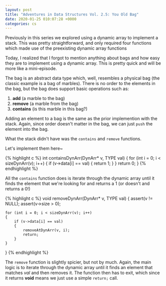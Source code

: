 ```yaml
---
layout: post
title: "Adventures in Data Structures Vol. 2.5: You Old Bag"
date: 2020-01-25 010:07:28 +0000
categories: cs
---
```


Previously in this series we explored using a dynamic array to implement a stack.
This was pretty straightforward, and only required four functions which made use of the preexisting dynamic array functions

Today, I realized that I forgot to mention anything about bags and how easy they are to implement using a dynamic array.
This is pretty quick and will be more like a mini-episode.

The bag is an abstract data type which, well, resembles a physical bag (the classic example is a bag of marbles).
There is no order to the elements in the bag, but the bag does support basic operations such as:

1. **add** (a marble to the bag)
2. **remove** (a marble from the bag)
3. **contains** (is this marble in this bag?)

Adding an element to a bag is the same as the prior implemention with the stack.
Again, since order doesn't matter in the bag, we can just `push` the element into the bag.

What the stack didn't have was the `contains` and `remove` functions.

Let's implement them here~

{% highlight c %}
int containsDynArr(DynArr* v, TYPE val)
{
	for (int i = 0; i < sizeDynArr(v); i++)
	{
		if (v->data[i] == val)
		{
			return 1;
		}
	}
	return 0;
}
{% endhighlight %}

All the `contains` function does is iterate through the dynamic array until it finds the element that we're looking for and returns a $1$ (or doesn't and returns a $0$!)

{% highlight c %}
void removeDynArr(DynArr* v, TYPE val)
{
	assert(v != NULL);
	assert(v->size > 0);

	for (int i = 0; i < sizeDynArr(v); i++)
	{
		if (v->data[i] == val)
		{
			removeAtDynArr(v, i);
			return;
		}
	}
}
{% endhighlight %}

The `remove` function is slightly spicier, but not by much.
Again, the main logic is to iterate through the dynamic array until it finds an element that matches $val$ and then removes it.
The function then has to exit, which since it returns **void** means we just use a simple `return;` call.

